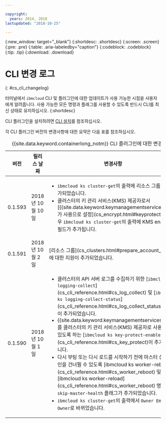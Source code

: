 ```yaml
---

copyright:
  years: 2014, 2018
lastupdated: "2018-10-25"

---
```


{:new_window: target="_blank"}
{:shortdesc: .shortdesc}
{:screen: .screen}
{:pre: .pre}
{:table: .aria-labeledby="caption"}
{:codeblock: .codeblock}
{:tip: .tip}
{:download: .download}


# CLI 변경 로그
{: #cs_cli_changelog}

터미널에서 `ibmcloud` CLI 및 플러그인에 대한 업데이트가 사용 가능한 시점을 사용자에게 알려줍니다. 사용 가능한 모든 명령과 플래그를 사용할 수 있도록 반드시 CLI를 최신 상태로 유지하십시오.
{:shortdesc}

CLI 플러그인을 설치하려면 [CLI 설치](cs_cli_install.html#cs_cli_install_steps)를 참조하십시오.

각 CLI 플러그인 버전의 변경사항에 대한 요약은 다음 표를 참조하십시오. 

<table summary="{{site.data.keyword.containerlong_notm}} CLI 플러그인에 대한 변경 로그">
<caption>{{site.data.keyword.containerlong_notm}} CLI 플러그인에 대한 변경 로그</caption>
<thead>
<tr>
<th>버전</th>
<th>릴리스 날짜</th>
<th>변경사항</th>
</tr>
</thead>
<tbody>
<tr>
<td>0.1.593</td>
<td>2018년 10월 10일</td>
<td><ul><li><code>ibmcloud ks cluster-get</code>의 출력에 리소스 그룹 ID가 추가되었습니다. </li>
<li>클러스터의 키 관리 서비스(KMS) 제공자로서 [{{site.data.keyword.keymanagementserviceshort}}가 사용으로 설정](cs_encrypt.html#keyprotect)된 경우 <code>ibmcloud ks cluster-get</code>의 출력에 KMS enabled 필드가 추가됩니다. </li></ul></td>
</tr>
<tr>
<td>0.1.591</td>
<td>2018년 10월 2일</td>
<td>[리소스 그룹](cs_clusters.html#prepare_account_level)에 대한 지원이 추가되었습니다. </td>
</tr>
<tr>
<td>0.1.590</td>
<td>2018년 10월 1일</td>
<td><ul>
<li>클러스터의 API 서버 로그를 수집하기 위한 [<code>ibmcloud ks logging-collect</code>](cs_cli_reference.html#cs_log_collect) 및 [<code>ibmcloud ks logging-collect-status</code>](cs_cli_reference.html#cs_log_collect_status) 명령이 추가되었습니다. </li>
<li>{{site.data.keyword.keymanagementserviceshort}}를 클러스터의 키 관리 서비스(KMS) 제공자로 사용할 수 있도록 하는 [<code>ibmcloud ks key-protect-enable</code> 명령](cs_cli_reference.html#cs_key_protect)이 추가되었습니다. </li>
<li>다시 부팅 또는 다시 로드를 시작하기 전에 마스터 상태 확인을 건너뛸 수 있도록 [ibmcloud ks worker-reboot](cs_cli_reference.html#cs_worker_reboot) 및 [ibmcloud ks worker-reload](cs_cli_reference.html#cs_worker_reboot) 명령에 <code>--skip-master-health</code> 플래그가 추가되었습니다. </li>
<li><code>ibmcloud ks cluster-get</code>의 출력에서 <code>Owner Email</code>이 <code>Owner</code>로 바뀌었습니다. </li></ul></td>
</tr>
</tbody>
</table>
